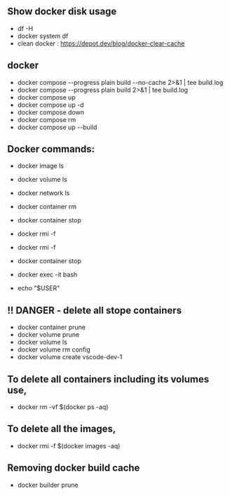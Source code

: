 ## Show docker disk usage
- df -H
- docker system df
- clean docker : https://depot.dev/blog/docker-clear-cache

## docker 
- docker compose --progress plain build --no-cache  2>&1 | tee build.log
- docker compose --progress plain build 2>&1 | tee build.log
- docker compose up
- docker compose up -d
- docker compose down
- docker compose rm
- docker compose up --build


## Docker commands:
- docker image ls
- docker volume ls
- docker network ls
- docker container rm 
- docker container stop 
- docker rmi -f  

- docker rmi -f  
- docker container stop 
- docker exec -it  bash
- echo "$USER"


## !! DANGER - delete all stope containers
- docker container prune
- docker volume prune
- docker volume ls 
- docker volume rm config
- docker volume create vscode-dev-1


## To delete all containers including its volumes use,
- docker rm -vf $(docker ps -aq)
## To delete all the images,
- docker rmi -f $(docker images -aq)


## Removing docker build cache
- docker builder prune